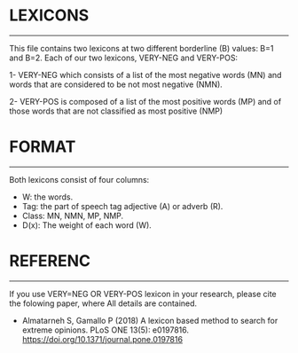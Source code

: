 # LEXICONS
-------------------------------------------------
This file contains two lexicons  at two different borderline (B) values:
B=1 and B=2. Each of our two lexicons,  VERY-NEG  and VERY-POS:

1- VERY-NEG which consists of a list of the most negative words (MN) and words that are considered to be not most negative (NMN).

2- VERY-POS is composed of a list of the most positive words (MP) and of those words that are not classified as most positive (NMP)

# FORMAT
------------------------------------------------
Both lexicons consist of four columns:
* W: the words.
* Tag: the part of speech tag adjective (A) or adverb (R).
* Class: MN, NMN, MP, NMP.
* D(x): The weight of each word (W).


# REFERENC
----------------------------------------------------------
If you use VERY=NEG OR VERY-POS lexicon in your research, please cite the folowing paper, where All details are contained.

 * Almatarneh S, Gamallo P (2018) A lexicon based method to search for extreme opinions. PLoS ONE 13(5): e0197816. https://doi.org/10.1371/journal.pone.0197816
 
 
